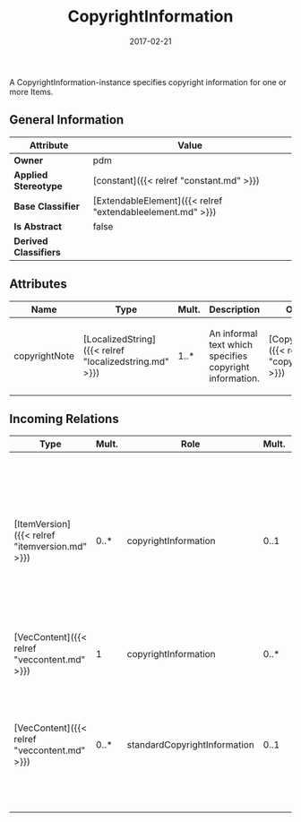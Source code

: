 ﻿---
title: CopyrightInformation
toc: false
type: specs
date: "2017-02-21"
draft: false
specification: VEC
version: 1.1.3
documentType: "Recommendation"
elementType: Class
classes:
  - CopyrightInformation
menu_name: vec-1.1.3
---
<p> A CopyrightInformation-instance specifies copyright information for one or more Items.      </p>

## General Information

| Attribute               | Value |
|-------------------------|-------|
| **Owner**               | pdm |
| **Applied Stereotype**  | [constant]({{< relref "constant.md" >}})<br/>  |
| **Base Classifier**     | [ExtendableElement]({{< relref "extendableelement.md" >}})<br/>  |
| **Is Abstract**         | false |
| **Derived Classifiers** |   |

## Attributes
|  Name  |  Type  |  Mult.  |  Description  |  Owning Classifier  |
|--------|--------|---------|---------------|--------------|
|copyrightNote | [LocalizedString]({{< relref "localizedstring.md" >}}) | 1..* | <p> An informal text which specifies copyright information.      </p> | [CopyrightInformation]({{< relref "copyrightinformation.md" >}}) |

##  Incoming Relations
|    Type  |   Mult.  |   Role    |   Mult.   |   Description  |
|----------|----------|-----------|-----------|----------------|
| [ItemVersion]({{< relref "itemversion.md" >}}) | 0..* | copyrightInformation | 0..1 | <p> References the <i>CopyrightInformation</i> that is in effect for this <i>ItemVersion. </i>If no <i>CopyrightInformation</i> is referenced by the <i>ItemVersion</i>, the <i>CopyrightInformation </i>that is referenced by the <i>VecContent</i> (if defined) shall be considered as in effect for this <i>ItemVersion.</i>      </p> |
| [VecContent]({{< relref "veccontent.md" >}}) | 1 | copyrightInformation | 0..* | Specifies the CopyrightInformation used in the VEC-file. |
| [VecContent]({{< relref "veccontent.md" >}}) | 0..* | standardCopyrightInformation | 0..1 | <p> References the <i>CopyrightInformation</i> that is in effect for the complete content of this <i>VecContent</i>. It is applied to all <i>ItemVersions</i> that do not references their own individual <i>CopyrightInformation.</i>      </p> |
